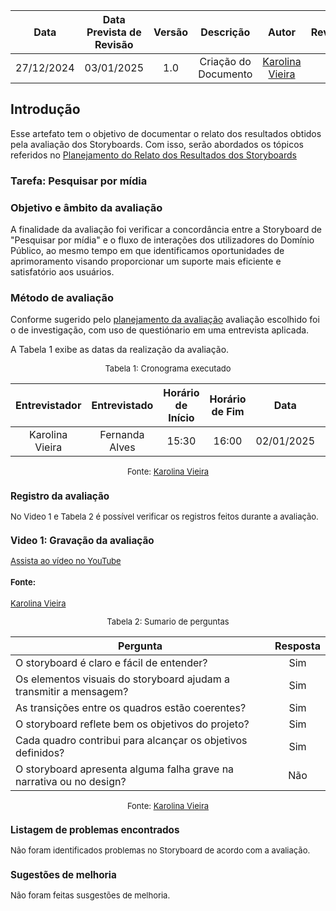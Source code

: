 |    **Data**    | **Data Prevista de Revisão** | **Versão** |        **Descrição**        |                 **Autor**                 |                **Revisor**                 |
|:--------------:|:---------------------------:|:----------:|:---------------------------:|:-----------------------------------------:|:------------------------------------------:|
|  27/12/2024    |        03/01/2025          |    1.0     |     Criação do Documento     | [Karolina Vieira](https://github.com/Karolina91) |  |

## Introdução

Esse artefato tem o objetivo de documentar o relato dos resultados obtidos pela avaliação dos Storyboards. Com isso, serão abordados os tópicos referidos no [Planejamento do Relato dos Resultados dos Storyboards](./Planejamento_relatodoStoryborad.md)

### Tarefa: Pesquisar por mídia

### Objetivo e âmbito da avaliação

A finalidade da avaliação foi verificar a concordância entre a Storyboard de "Pesquisar por mídia" e o fluxo de interações dos utilizadores do Domínio Público, ao mesmo tempo em que identificamos oportunidades de aprimoramento visando proporcionar um suporte mais eficiente e satisfatório aos usuários.

### Método de avaliação

Conforme sugerido pelo [planejamento da avaliação](./planejamento_storyboard.md) avaliação escolhido foi o de investigação, com uso de questiónario em uma entrevista aplicada.

A Tabela 1 exibe as datas da realização da avaliação.

<center>

<font size="2"><p style="text-align: center">Tabela 1: Cronograma executado</p></font>

| Entrevistador | Entrevistado  | Horário de Início | Horário de Fim | Data  | Local/Plataforma |
| :-----------: | :-----------: | :---------------: | :------------: | :---: | :--------------: |
|   Karolina Vieira| Fernanda Alves| 15:30|  16:00 | 02/01/2025 | Residencia|

<font size="2"><p style="text-align: center">Fonte: 
[Karolina Vieira](https://github.com/Karolina91)

</center>

### Registro da avaliação

No Video 1 e Tabela 2 é possível verificar os registros feitos durante a avaliação.
### Video 1: Gravação da avaliação

[Assista ao vídeo no YouTube](https://www.youtube.com/watch?v=jGFW_YZJspA)

#### Fonte:
[Karolina Vieira](https://github.com/Karolina91)


<font size="2"><p style="text-align: center">Tabela 2: Sumario de perguntas</p></font>

| Pergunta                                                                                                      | Resposta |
| ------------------------------------------------------------------------------------------------------------- | :------: |
| O storyboard é claro e fácil de entender?|Sim                             
| Os elementos visuais do storyboard ajudam a transmitir a mensagem?   | Sim|
| As transições entre os quadros estão coerentes?|Sim|
| O storyboard reflete bem os objetivos do projeto? |Sim
| Cada quadro contribui para alcançar os objetivos definidos?|Sim|
|O storyboard apresenta alguma falha grave na narrativa ou no design?| Não|

<font size="2"><p style="text-align: center">Fonte:
[ Karolina Vieira](https://github.com/Karolina91)

### Listagem de problemas encontrados

Não foram identificados problemas no Storyboard de acordo com a avaliação.

### Sugestões de melhoria

Não foram feitas susgestões de melhoria.



